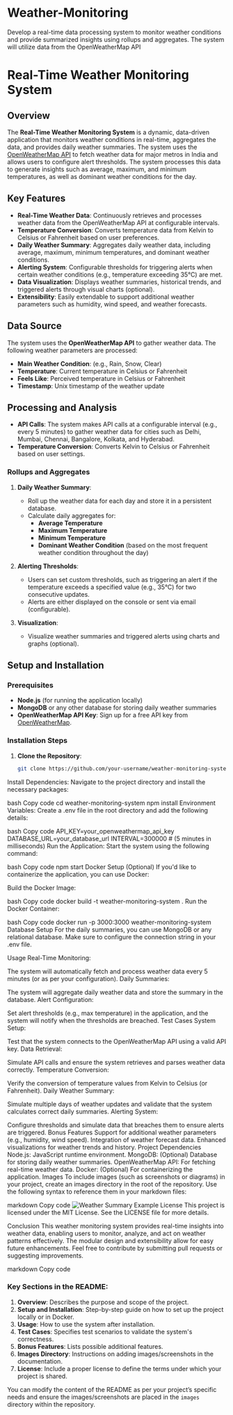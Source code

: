 # Weather-Monitoring
Develop a real-time data processing system to monitor weather conditions and provide summarized insights using rollups and aggregates. The system will utilize data from the OpenWeatherMap API 
# Real-Time Weather Monitoring System

## Overview
The **Real-Time Weather Monitoring System** is a dynamic, data-driven application that monitors weather conditions in real-time, aggregates the data, and provides daily weather summaries. The system uses the [OpenWeatherMap API](https://openweathermap.org/) to fetch weather data for major metros in India and allows users to configure alert thresholds. The system processes this data to generate insights such as average, maximum, and minimum temperatures, as well as dominant weather conditions for the day.

## Key Features
- **Real-Time Weather Data**: Continuously retrieves and processes weather data from the OpenWeatherMap API at configurable intervals.
- **Temperature Conversion**: Converts temperature data from Kelvin to Celsius or Fahrenheit based on user preferences.
- **Daily Weather Summary**: Aggregates daily weather data, including average, maximum, minimum temperatures, and dominant weather conditions.
- **Alerting System**: Configurable thresholds for triggering alerts when certain weather conditions (e.g., temperature exceeding 35°C) are met.
- **Data Visualization**: Displays weather summaries, historical trends, and triggered alerts through visual charts (optional).
- **Extensibility**: Easily extendable to support additional weather parameters such as humidity, wind speed, and weather forecasts.

## Data Source
The system uses the **OpenWeatherMap API** to gather weather data. The following weather parameters are processed:
- **Main Weather Condition**: (e.g., Rain, Snow, Clear)
- **Temperature**: Current temperature in Celsius or Fahrenheit
- **Feels Like**: Perceived temperature in Celsius or Fahrenheit
- **Timestamp**: Unix timestamp of the weather update

## Processing and Analysis
- **API Calls**: The system makes API calls at a configurable interval (e.g., every 5 minutes) to gather weather data for cities such as Delhi, Mumbai, Chennai, Bangalore, Kolkata, and Hyderabad.
- **Temperature Conversion**: Converts Kelvin to Celsius or Fahrenheit based on user settings.

### Rollups and Aggregates
1. **Daily Weather Summary**:
   - Roll up the weather data for each day and store it in a persistent database.
   - Calculate daily aggregates for:
     - **Average Temperature**
     - **Maximum Temperature**
     - **Minimum Temperature**
     - **Dominant Weather Condition** (based on the most frequent weather condition throughout the day)

2. **Alerting Thresholds**:
   - Users can set custom thresholds, such as triggering an alert if the temperature exceeds a specified value (e.g., 35°C) for two consecutive updates.
   - Alerts are either displayed on the console or sent via email (configurable).

3. **Visualization**:
   - Visualize weather summaries and triggered alerts using charts and graphs (optional).

## Setup and Installation

### Prerequisites
- **Node.js** (for running the application locally)
- **MongoDB** or any other database for storing daily weather summaries
- **OpenWeatherMap API Key**: Sign up for a free API key from [OpenWeatherMap](https://openweathermap.org/appid).

### Installation Steps

1. **Clone the Repository**:
   ```bash
   git clone https://github.com/your-username/weather-monitoring-system.git
Install Dependencies: Navigate to the project directory and install the necessary packages:

bash
Copy code
cd weather-monitoring-system
npm install
Environment Variables: Create a .env file in the root directory and add the following details:

bash
Copy code
API_KEY=your_openweathermap_api_key
DATABASE_URL=your_database_url
INTERVAL=300000 # (5 minutes in milliseconds)
Run the Application: Start the system using the following command:

bash
Copy code
npm start
Docker Setup (Optional)
If you'd like to containerize the application, you can use Docker:

Build the Docker Image:

bash
Copy code
docker build -t weather-monitoring-system .
Run the Docker Container:

bash
Copy code
docker run -p 3000:3000 weather-monitoring-system
Database Setup
For the daily summaries, you can use MongoDB or any relational database. Make sure to configure the connection string in your .env file.

Usage
Real-Time Monitoring:

The system will automatically fetch and process weather data every 5 minutes (or as per your configuration).
Daily Summaries:

The system will aggregate daily weather data and store the summary in the database.
Alert Configuration:

Set alert thresholds (e.g., max temperature) in the application, and the system will notify when the thresholds are breached.
Test Cases
System Setup:

Test that the system connects to the OpenWeatherMap API using a valid API key.
Data Retrieval:

Simulate API calls and ensure the system retrieves and parses weather data correctly.
Temperature Conversion:

Verify the conversion of temperature values from Kelvin to Celsius (or Fahrenheit).
Daily Weather Summary:

Simulate multiple days of weather updates and validate that the system calculates correct daily summaries.
Alerting System:

Configure thresholds and simulate data that breaches them to ensure alerts are triggered.
Bonus Features
Support for additional weather parameters (e.g., humidity, wind speed).
Integration of weather forecast data.
Enhanced visualizations for weather trends and history.
Project Dependencies
Node.js: JavaScript runtime environment.
MongoDB: (Optional) Database for storing daily weather summaries.
OpenWeatherMap API: For fetching real-time weather data.
Docker: (Optional) For containerizing the application.
Images
To include images (such as screenshots or diagrams) in your project, create an images directory in the root of the repository. Use the following syntax to reference them in your markdown files:

markdown
Copy code
![Weather Summary Example](images/weather-summary.png)
License
This project is licensed under the MIT License. See the LICENSE file for more details.

Conclusion
This weather monitoring system provides real-time insights into weather data, enabling users to monitor, analyze, and act on weather patterns effectively. The modular design and extensibility allow for easy future enhancements. Feel free to contribute by submitting pull requests or suggesting improvements.

markdown
Copy code

### Key Sections in the README:
1. **Overview**: Describes the purpose and scope of the project.
2. **Setup and Installation**: Step-by-step guide on how to set up the project locally or in Docker.
3. **Usage**: How to use the system after installation.
4. **Test Cases**: Specifies test scenarios to validate the system's correctness.
5. **Bonus Features**: Lists possible additional features.
6. **Images Directory**: Instructions on adding images/screenshots in the documentation.
7. **License**: Include a proper license to define the terms under which your project is shared.

You can modify the content of the README as per your project’s specific needs and ensure the images/screenshots are placed in the `images` directory within the repository.





